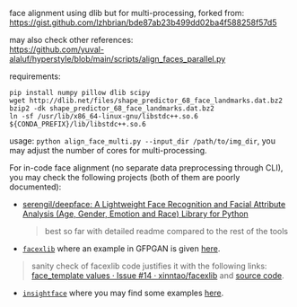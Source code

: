 face alignment using dlib but for multi-processing, forked from: https://gist.github.com/lzhbrian/bde87ab23b499dd02ba4f588258f57d5

may also check other references:  
https://github.com/yuval-alaluf/hyperstyle/blob/main/scripts/align_faces_parallel.py

requirements:
```
pip install numpy pillow dlib scipy
wget http://dlib.net/files/shape_predictor_68_face_landmarks.dat.bz2
bzip2 -dk shape_predictor_68_face_landmarks.dat.bz2
ln -sf /usr/lib/x86_64-linux-gnu/libstdc++.so.6 ${CONDA_PREFIX}/lib/libstdc++.so.6
```

usage: `python align_face_multi.py --input_dir /path/to/img_dir`, you may adjust the number of cores for multi-processing.

For in-code face alignment (no separate data preprocessing through CLI), you may check the following projects (both of them are poorly documented):  
- [serengil/deepface: A Lightweight Face Recognition and Facial Attribute Analysis (Age, Gender, Emotion and Race) Library for Python](https://github.com/serengil/deepface)
  > best so far with detailed readme compared to the rest of the tools
- [`facexlib`](https://github.com/xinntao/facexlib) where an example in GFPGAN is given [here](https://github.com/TencentARC/GFPGAN/blob/7552a7791caad982045a7bbe5634bbf1cd5c8679/gfpgan/utils.py#L79-L148).
> sanity check of facexlib code justifies it with the following links: [face_template values · Issue #14 · xinntao/facexlib](https://github.com/xinntao/facexlib/issues/14) and [source code](https://github.com/xinntao/facexlib/blob/e5768d1722a3fddc6ccd1b91a6a17f432ed149b4/facexlib/utils/face_restoration_helper.py#L68).  
- [`insightface`](https://github.com/deepinsight/insightface/tree/master/python-package) where you may find some examples [here](https://huggingface.co/h94/IP-Adapter-FaceID).
